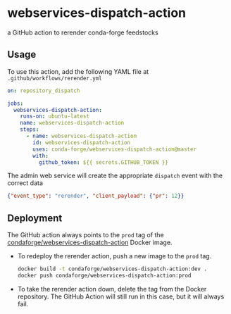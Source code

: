 # webservices-dispatch-action

a GitHub action to rerender conda-forge feedstocks

## Usage

To use this action, add the following YAML file at `.github/workflows/rerender.yml`

```yaml
on: repository_dispatch

jobs:
  webservices-dispatch-action:
    runs-on: ubuntu-latest
    name: webservices-dispatch-action
    steps:
      - name: webservices-dispatch-action
        id: webservices-dispatch-action
        uses: conda-forge/webservices-dispatch-action@master
        with:
          github_token: ${{ secrets.GITHUB_TOKEN }}
```

The admin web service will create the appropriate `dispatch` event with the
correct data

```json
{"event_type": "rerender", "client_payload": {"pr": 12}}
```

## Deployment

The GitHub action always points to the `prod` tag of the
[condaforge/webservices-dispatch-action](https://hub.docker.com/repository/docker/condaforge/webservices-dispatch-action)
Docker image.

 - To redeploy the rerender action, push a new image to the `prod` tag.

   ```bash
   docker build -t condaforge/webservices-dispatch-action:dev .
   docker push condaforge/webservices-dispatch-action:prod
   ```

 - To take the rerender action down, delete the tag from the Docker repository.
   The GitHub Action will still run in this case, but it will always fail.
